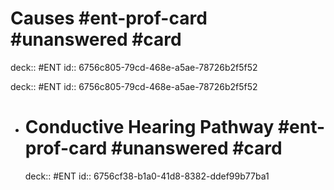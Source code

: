 # Causes #ent-prof-card #unanswered #card

deck:: #ENT
id:: 6756c805-79cd-468e-a5ae-78726b2f5f52

deck:: #ENT
id:: 6756c805-79cd-468e-a5ae-78726b2f5f52

- # Conductive Hearing Pathway #ent-prof-card #unanswered #card
  deck:: #ENT
  id:: 6756cf38-b1a0-41d8-8382-ddef99b77ba1
